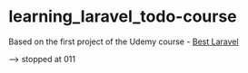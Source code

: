 # learning_laravel_todo-course

Based on the first project of the Udemy course - [Best Laravel](https://www.udemy.com/best-laravel/)

--> stopped at 011